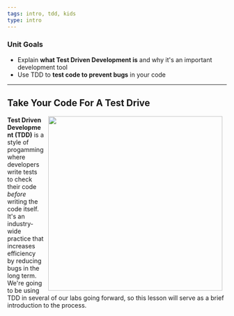 ```yaml
---
tags: intro, tdd, kids
type: intro
---
```

### Unit Goals
* Explain **what Test Driven Development is** and why it's an important development tool
* Use TDD to **test code to prevent bugs** in your code

---
## Take Your Code For A Test Drive
<img src="https://s3.amazonaws.com/after-school-assets/testing.jpg" width="400px" align="right" hspace="10"> **Test Driven Development (TDD)** is a style of progamming where developers write tests to check their code _before_ writing the code itself. It's an industry-wide practice that increases efficiency by reducing bugs in the long term. We're going to be using TDD in several of our labs going forward, so this lesson will serve as a brief introduction to the process.
